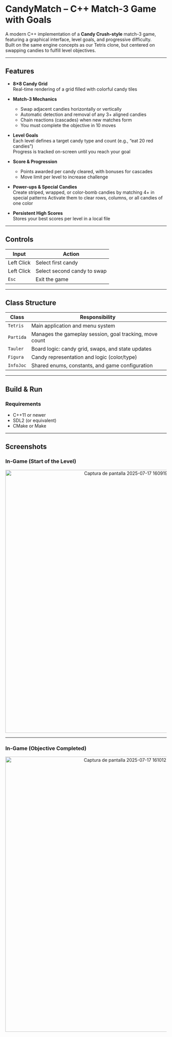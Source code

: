 # CandyMatch – C++ Match-3 Game with Goals

A modern C++ implementation of a **Candy Crush-style** match-3 game, featuring a graphical interface, level goals, and progressive difficulty.  
Built on the same engine concepts as our Tetris clone, but centered on swapping candies to fulfill level objectives.

---

## Features

- **8×8 Candy Grid**  
  Real-time rendering of a grid filled with colorful candy tiles

- **Match-3 Mechanics**  
  - Swap adjacent candies horizontally or vertically  
  - Automatic detection and removal of any 3+ aligned candies  
  - Chain reactions (cascades) when new matches form
  - You must complete the objective in 10 moves

- **Level Goals**  
  Each level defines a target candy type and count (e.g., “eat 20 red candies”)  
  Progress is tracked on-screen until you reach your goal

- **Score & Progression**  
  - Points awarded per candy cleared, with bonuses for cascades  
  - Move limit per level to increase challenge  

- **Power-ups & Special Candies**  
  Create striped, wrapped, or color-bomb candies by matching 4+ in special patterns
  Activate them to clear rows, columns, or all candies of one color

- **Persistent High Scores**  
  Stores your best scores per level in a local file

---

## Controls

<div align="center">

| Input          | Action                                |
|----------------|---------------------------------------|
| Left Click     | Select first candy                    |
| Left Click     | Select second candy to swap           |
| `Esc`          | Exit the game                         |

</div>

---

## Class Structure

<div align="center">

| Class       | Responsibility                                         |
|-------------|--------------------------------------------------------|
| `Tetris`    | Main application and menu system                       |
| `Partida`   | Manages the gameplay session, goal tracking, move count |
| `Tauler`    | Board logic: candy grid, swaps, and state updates      |
| `Figura`    | Candy representation and logic (color/type)            |
| `InfoJoc`   | Shared enums, constants, and game configuration        |

</div>

---

## Build & Run

### Requirements

- C++11 or newer  
- SDL2 (or equivalent)  
- CMake or Make  

---

## Screenshots

### In-Game (Start of the Level)

<div align="center">
  <img width="737" height="821" alt="Captura de pantalla 2025-07-17 160919" src="https://github.com/user-attachments/assets/54159e97-f186-4424-ae09-1218b454573a" />
</div>

---

### In-Game (Objective Completed)

<div align="center">
  <img width="732" height="859" alt="Captura de pantalla 2025-07-17 161012" src="https://github.com/user-attachments/assets/2b33228a-b355-49ba-894d-e840750af31e" />
</div>








